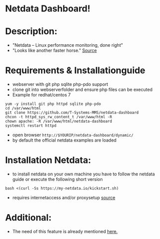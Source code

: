 Netdata Dashboard!
===============================

Description:
========
- "Netdata – Linux performance monitoring, done right"
- "Looks like another faster horse." 
[Source](https://news.ycombinator.com/item?id=11388196)

Requirements & Installationguide
========
- webserver with git php sqlite php-pdo support
- clone git into webserverfolder and ensure php files can be executed
- Example for redhat/centos 7
```
yum -y install git php httpd sqlite php-pdo
cd /var/www/html
git clone https://github.com/T-Systems-MMS/netdata-dashboard
chcon -t httpd_sys_rw_content_t /var/www/html -R
chown apache: -R /var/www/html/netdata-dashboard
systemctl restart httpd
```
- open browser `http://$YOURIP/netdata-dashboard/dynamic/`
- by default the official netdata examples are loaded

Installation Netdata:
============
- to install netdata on your own machine you have to follow the netdata guide or execute the following short version
```
bash <(curl -Ss https://my-netdata.io/kickstart.sh)
```
- requires internetaccess and/or proxysetup [source](https://github.com/firehol/netdata/wiki/Installation)

Additional:
============
- The need of this feature is already mentioned [here.](https://github.com/firehol/netdata/issues/416)





